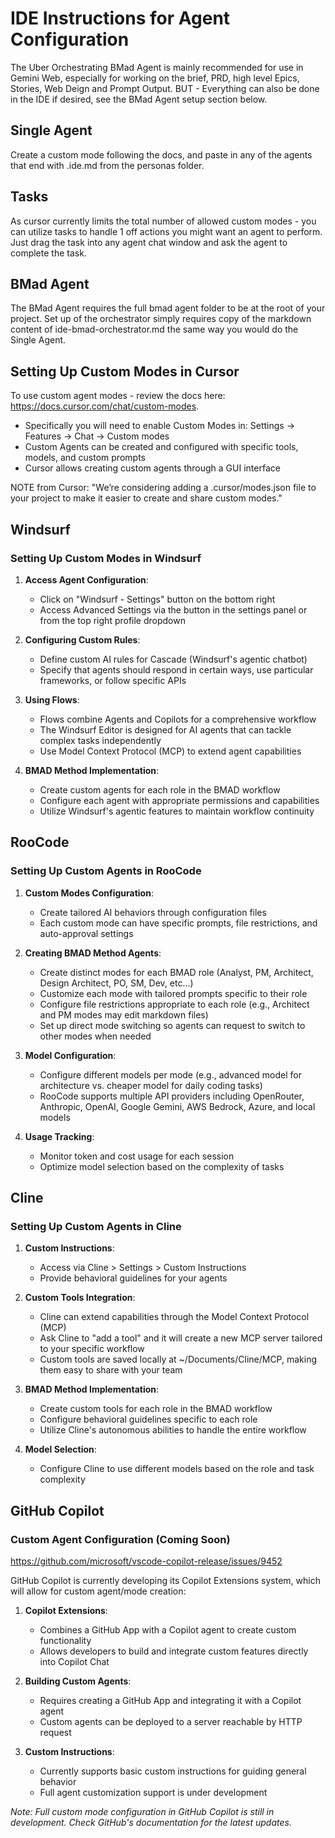 # IDE Instructions for Agent Configuration

The Uber Orchestrating BMad Agent is mainly recommended for use in Gemini Web, especially for working on the brief, PRD, high level Epics, Stories, Web Deign and Prompt Output. BUT - Everything can also be done in the IDE if desired, see the BMad Agent setup section below.

## Single Agent

Create a custom mode following the docs, and paste in any of the agents that end with .ide.md from the personas folder.

## Tasks

As cursor currently limits the total number of allowed custom modes - you can utilize tasks to handle 1 off actions you might want an agent to perform. Just drag the task into any agent chat window and ask the agent to complete the task.

## BMad Agent

The BMad Agent requires the full bmad agent folder to be at the root of your project. Set up of the orchestrator simply requires copy of the markdown content of ide-bmad-orchestrator.md the same way you would do the Single Agent.

## Setting Up Custom Modes in Cursor

To use custom agent modes - review the docs here: https://docs.cursor.com/chat/custom-modes.

- Specifically you will need to enable Custom Modes in: Settings → Features → Chat → Custom modes
- Custom Agents can be created and configured with specific tools, models, and custom prompts
- Cursor allows creating custom agents through a GUI interface

NOTE from Cursor: "We’re considering adding a .cursor/modes.json file to your project to make it easier to create and share custom modes."

## Windsurf

### Setting Up Custom Modes in Windsurf

1. **Access Agent Configuration**:

   - Click on "Windsurf - Settings" button on the bottom right
   - Access Advanced Settings via the button in the settings panel or from the top right profile dropdown

2. **Configuring Custom Rules**:

   - Define custom AI rules for Cascade (Windsurf's agentic chatbot)
   - Specify that agents should respond in certain ways, use particular frameworks, or follow specific APIs

3. **Using Flows**:

   - Flows combine Agents and Copilots for a comprehensive workflow
   - The Windsurf Editor is designed for AI agents that can tackle complex tasks independently
   - Use Model Context Protocol (MCP) to extend agent capabilities

4. **BMAD Method Implementation**:
   - Create custom agents for each role in the BMAD workflow
   - Configure each agent with appropriate permissions and capabilities
   - Utilize Windsurf's agentic features to maintain workflow continuity

## RooCode

### Setting Up Custom Agents in RooCode

1. **Custom Modes Configuration**:

   - Create tailored AI behaviors through configuration files
   - Each custom mode can have specific prompts, file restrictions, and auto-approval settings

2. **Creating BMAD Method Agents**:

   - Create distinct modes for each BMAD role (Analyst, PM, Architect, Design Architect, PO, SM, Dev, etc...)
   - Customize each mode with tailored prompts specific to their role
   - Configure file restrictions appropriate to each role (e.g., Architect and PM modes may edit markdown files)
   - Set up direct mode switching so agents can request to switch to other modes when needed

3. **Model Configuration**:

   - Configure different models per mode (e.g., advanced model for architecture vs. cheaper model for daily coding tasks)
   - RooCode supports multiple API providers including OpenRouter, Anthropic, OpenAI, Google Gemini, AWS Bedrock, Azure, and local models

4. **Usage Tracking**:
   - Monitor token and cost usage for each session
   - Optimize model selection based on the complexity of tasks

## Cline

### Setting Up Custom Agents in Cline

1. **Custom Instructions**:

   - Access via Cline > Settings > Custom Instructions
   - Provide behavioral guidelines for your agents

2. **Custom Tools Integration**:

   - Cline can extend capabilities through the Model Context Protocol (MCP)
   - Ask Cline to "add a tool" and it will create a new MCP server tailored to your specific workflow
   - Custom tools are saved locally at ~/Documents/Cline/MCP, making them easy to share with your team

3. **BMAD Method Implementation**:

   - Create custom tools for each role in the BMAD workflow
   - Configure behavioral guidelines specific to each role
   - Utilize Cline's autonomous abilities to handle the entire workflow

4. **Model Selection**:
   - Configure Cline to use different models based on the role and task complexity

## GitHub Copilot

### Custom Agent Configuration (Coming Soon)

https://github.com/microsoft/vscode-copilot-release/issues/9452

GitHub Copilot is currently developing its Copilot Extensions system, which will allow for custom agent/mode creation:

1. **Copilot Extensions**:

   - Combines a GitHub App with a Copilot agent to create custom functionality
   - Allows developers to build and integrate custom features directly into Copilot Chat

2. **Building Custom Agents**:

   - Requires creating a GitHub App and integrating it with a Copilot agent
   - Custom agents can be deployed to a server reachable by HTTP request

3. **Custom Instructions**:
   - Currently supports basic custom instructions for guiding general behavior
   - Full agent customization support is under development

_Note: Full custom mode configuration in GitHub Copilot is still in development. Check GitHub's documentation for the latest updates._
